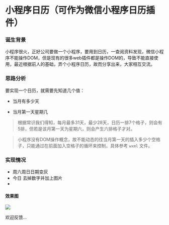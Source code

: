 # 小程序日历（可作为微信小程序日历插件）

### 诞生背景
小程序很火，正好公司要做一个小程序，要用到日历，一查阅资料发现，微信小程序不能操作DOM，但是现有的很多web插件都是操作DOM的，导致不能直接使用，最近根据前人的基础，弄个小程序日历，故而分享出来，大家相互交流。

### 思路分析

要实现一个日历，就需要先知道几个值：

- 当月有多少天

- 当月第一天星期几


> 根据常识我们得知，每月最多31天，最少28天，日历一排7个格子，则会有5排，但若是该月第一天为星期六，则会产生六排格子才对。

> 小程序没有DOM操作概念，故不能动态的往当月第一天的插入多少个空格子，只能通过在前面加入空格子的循环来控制，具体参考 `wxml` 文件。

### 实现情况

* 周六周日日期变灰
* 今日 去掉数字并加上图片
* 

#### 效果图

![](http://ojmcn9nlw.qnssl.com/blog/20170811/102331066.gif)

欢迎反馈...
